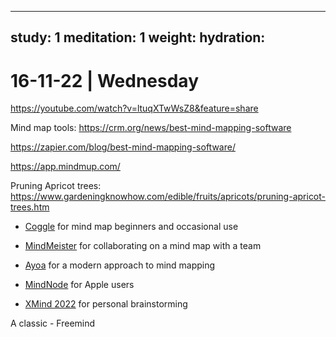 
---
study: 1
meditation: 1
weight:
hydration: 
---

# 16-11-22 | Wednesday







https://youtube.com/watch?v=ltuqXTwWsZ8&feature=share

Mind map tools:
https://crm.org/news/best-mind-mapping-software

https://zapier.com/blog/best-mind-mapping-software/

https://app.mindmup.com/

Pruning Apricot trees:
https://www.gardeningknowhow.com/edible/fruits/apricots/pruning-apricot-trees.htm


-   [Coggle](https://zapier.com/blog/best-mind-mapping-software/#coggle) for mind map beginners and occasional use
    
-   [MindMeister](https://zapier.com/blog/best-mind-mapping-software/#mindmeister) for collaborating on a mind map with a team
    
-   [Ayoa](https://zapier.com/blog/best-mind-mapping-software/#ayoa) for a modern approach to mind mapping
    
-   [MindNode](https://zapier.com/blog/best-mind-mapping-software/#mindnode) for Apple users
    
-   [XMind 2022](https://zapier.com/blog/best-mind-mapping-software/#xmind) for personal brainstorming

A classic - 
Freemind